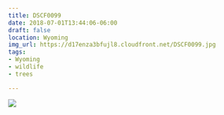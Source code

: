 ```yaml
---
title: DSCF0099
date: 2018-07-01T13:44:06-06:00
draft: false
location: Wyoming
img_url: https://d17enza3bfujl8.cloudfront.net/DSCF0099.jpg
tags:
- Wyoming
- wildlife
- trees

---
```


![](https://d17enza3bfujl8.cloudfront.net/DSCF0099.jpg)


